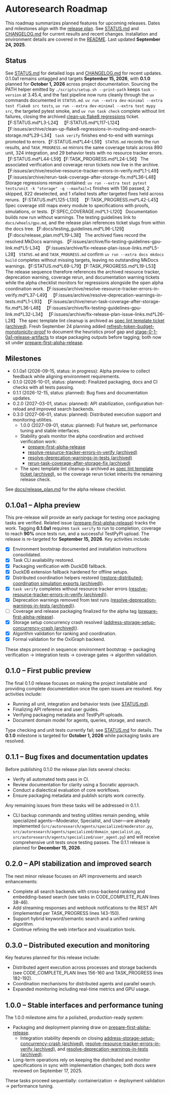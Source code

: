 # Autoresearch Roadmap

This roadmap summarizes planned features for upcoming releases.
Dates and milestones align with the [release plan](docs/release_plan.md).
See [STATUS.md](STATUS.md) and [CHANGELOG.md](CHANGELOG.md) for current results
and recent changes. Installation and environment details are covered in the
[README](README.md). Last updated **September 24, 2025**.

## Status

See [STATUS.md](STATUS.md) for detailed logs and
[CHANGELOG.md](CHANGELOG.md) for recent updates. 0.1.0a1 remains untagged and
targets **September 15, 2026**, with **0.1.0** planned for **October 1, 2026**
across project documentation. Sourcing the PATH helper emitted by
`./scripts/setup.sh --print-path` keeps `task --version` at 3.45.4, and the fast
pipeline now runs cleanly through the `uv` commands documented in `STATUS.md`.
`uv run --extra dev-minimal --extra test flake8 src tests`, `uv run --extra
dev-minimal --extra test mypy src`, the targeted pytest smoke, and `uv run task
check` complete without lint failures, closing the archived [clean-up flake8
regressions][clean-up-flake8] ticket.【F:STATUS.md†L3-L24】
【F:STATUS.md†L117-L124】
【F:issues/archive/clean-up-flake8-regressions-in-routing-and-search-storage.md†L29-L34】
`task verify` finishes end-to-end with warnings promoted to errors.【F:STATUS.md†L44-L59】
`STATUS.md` records the run results, and `TASK_PROGRESS.md` mirrors the same
coverage totals across 890 unit, 324 integration, and 29 behavior tests with no
resource tracker errors.【F:STATUS.md†L44-L59】【F:TASK_PROGRESS.md†L24-L56】
The associated verification and coverage rerun tickets now live in the
archive.【F:issues/archive/resolve-resource-tracker-errors-in-verify.md†L1-L49】
【F:issues/archive/rerun-task-coverage-after-storage-fix.md†L36-L48】
Storage regressions remain contained: `uv run --extra test pytest tests/unit -k
"storage" -q --maxfail=1` finishes with 136 passed, 2 skipped, 822 deselected,
and 1 xfailed tests after targeted fixes held across reruns.【F:STATUS.md†L125-L130】
【F:TASK_PROGRESS.md†L42-L45】 Spec coverage still maps every module to
specifications with proofs, simulations, or tests.【F:SPEC_COVERAGE.md†L1-L120】
Documentation builds now run without warnings. The testing guidelines link to
`docs/wheels/gpu.md`, and the release plan references ticket slugs from within
the docs tree.【F:docs/testing_guidelines.md†L96-L129】【F:docs/release_plan.md†L19-L38】
The archived fixes record the resolved MkDocs warnings.
【F:issues/archive/fix-testing-guidelines-gpu-link.md†L5-L34】
【F:issues/archive/fix-release-plan-issue-links.md†L5-L28】
`STATUS.md` and `TASK_PROGRESS.md` confirm `uv run --extra docs mkdocs build`
completes without missing targets, leaving no outstanding MkDocs
warnings.【F:STATUS.md†L69-L79】【F:TASK_PROGRESS.md†L19-L53】
The release sequence therefore references the archived resource tracker,
deprecation warning, coverage rerun, and documentation warning tickets while the
alpha checklist monitors for regressions alongside the open alpha coordination
work.【F:issues/archive/resolve-resource-tracker-errors-in-verify.md†L37-L49】
【F:issues/archive/resolve-deprecation-warnings-in-tests.md†L1-L93】
【F:issues/archive/rerun-task-coverage-after-storage-fix.md†L36-L48】
【F:issues/archive/fix-testing-guidelines-gpu-link.md†L32-L34】
【F:issues/archive/fix-release-plan-issue-links.md†L26-L28】
The spec template lint cleanup is archived as
[spec lint template ticket (archived)][restore-spec-lint-template-compliance-archived].
Fresh September 24 planning added
[refresh-token-budget-monotonicity-proof](issues/refresh-token-budget-monotonicity-proof.md)
 to document the heuristics proof gap and
[stage-0-1-0a1-release-artifacts](issues/stage-0-1-0a1-release-artifacts.md)
 to stage packaging outputs before tagging; both now sit under
[prepare-first-alpha-release](issues/prepare-first-alpha-release.md).

## Milestones

- 0.1.0a1 (2026-09-15, status: in progress): Alpha preview to collect
  feedback while aligning environment requirements.
- 0.1.0 (2026-10-01, status: planned): Finalized packaging, docs and CI
  checks with all tests passing.
- 0.1.1 (2026-12-15, status: planned): Bug fixes and documentation updates.
- 0.2.0 (2027-03-01, status: planned): API stabilization, configuration
  hot-reload and improved search backends.
- 0.3.0 (2027-06-01, status: planned): Distributed execution support and
  monitoring utilities.
  - 1.0.0 (2027-09-01, status: planned): Full feature set, performance tuning
    and stable interfaces.
  - Stability goals monitor the alpha coordination and archived verification
    work:
    - [prepare-first-alpha-release]
    - [resolve-resource-tracker-errors-in-verify (archived)][resolve-resource-archived]
    - [resolve-deprecation-warnings-in-tests (archived)][resolve-deprecation-archived]
    - [rerun-task-coverage-after-storage-fix (archived)][rerun-coverage-archived]
  - The spec template lint cleanup is archived as
    [spec lint template ticket (archived)][restore-spec-lint-template-compliance-archived],
    so the coverage rerun ticket inherits the remaining release check.

See [docs/release_plan.md](docs/release_plan.md#alpha-release-checklist)
for the alpha release checklist.

[prepare-first-alpha-release]: issues/prepare-first-alpha-release.md
[clean-up-flake8]: issues/archive/clean-up-flake8-regressions-in-routing-and-search-storage.md
[resolve-resource-archived]: issues/archive/resolve-resource-tracker-errors-in-verify.md
[resolve-deprecation-archived]: issues/archive/resolve-deprecation-warnings-in-tests.md
[rerun-coverage-archived]: issues/archive/rerun-task-coverage-after-storage-fix.md
[address-storage-archived]: issues/archive/address-storage-setup-concurrency-crash.md
[restore-dist-archived]: issues/archive/restore-distributed-coordination-simulation-exports.md
[restore-spec-lint-template-compliance-archived]:
  issues/archive/restore-spec-lint-template-compliance.md

## 0.1.0a1 – Alpha preview

This pre-release will provide an early package for testing once packaging tasks
are verified. Related issue
([prepare-first-alpha-release](issues/prepare-first-alpha-release.md)) tracks
the work. Tagging **0.1.0a1** requires `task verify` to run to completion,
coverage to reach **90%** once tests run, and a successful TestPyPI upload. The
release is re-targeted for **September 15, 2026**. Key activities include:

- [x] Environment bootstrap documented and installation instructions
  consolidated.
- [x] Task CLI availability restored.
- [x] Packaging verification with DuckDB fallback.
- [x] DuckDB extension fallback hardened for offline setups.
- [x] Distributed coordination helpers restored
  ([restore-distributed-coordination simulation exports (archived)][restore-dist-archived]).
- [x] `task verify` completes without resource tracker errors
  ([resolve-resource-tracker-errors-in-verify (archived)][resolve-resource-archived]).
- [x] Deprecation warnings removed from test runs
  ([resolve-deprecation-warnings-in-tests (archived)][resolve-deprecation-archived]).
- [ ] Coverage and release packaging finalized for the alpha tag
  ([prepare-first-alpha-release]).
- [x] Storage setup concurrency crash resolved
  ([address-storage-setup-concurrency-crash (archived)][address-storage-archived]).
- [x] Algorithm validation for ranking and coordination.
- [x] Formal validation for the OxiGraph backend.

These steps proceed in sequence: environment bootstrap → packaging
verification → integration tests → coverage gates → algorithm validation.

## 0.1.0 – First public preview

The final 0.1.0 release focuses on making the project installable and
providing complete documentation once the open issues are resolved. Key
activities include:

- Running all unit, integration and behavior tests (see [STATUS.md](STATUS.md)).
- Finalizing API reference and user guides.
- Verifying packaging metadata and TestPyPI uploads.
- Document domain model for agents, queries, storage, and search.

Type checking and unit tests currently fail; see [STATUS.md](STATUS.md) for
details. The **0.1.0** milestone is targeted for **October 1, 2026** while
packaging tasks are resolved.

## 0.1.1 – Bug fixes and documentation updates

Before publishing 0.1.0 the release plan lists several checks:

- Verify all automated tests pass in CI.
- Review documentation for clarity using a Socratic approach.
- Conduct a dialectical evaluation of core workflows.
- Ensure packaging metadata and publish scripts work correctly.

Any remaining issues from these tasks will be addressed in 0.1.1.

- CLI backup commands and testing utilities remain pending, while specialized
  agents—Moderator, Specialist, and User—are already implemented
  (`src/autoresearch/agents/specialized/moderator.py`,
  `src/autoresearch/agents/specialized/domain_specialist.py`,
  `src/autoresearch/agents/specialized/user_agent.py`) and will receive
  comprehensive unit tests once testing passes. The 0.1.1 release is planned for
  **December 15, 2026**.

## 0.2.0 – API stabilization and improved search

The next minor release focuses on API improvements and search enhancements:

- Complete all search backends with cross-backend ranking and
  embedding-based search (see tasks in CODE_COMPLETE_PLAN lines 38-46).
- Add streaming responses and webhook notifications to the REST API
  (implemented per TASK_PROGRESS lines 143-150).
- Support hybrid keyword/semantic search and a unified ranking algorithm.
- Continue refining the web interface and visualization tools.

## 0.3.0 – Distributed execution and monitoring

Key features planned for this release include:

- Distributed agent execution across processes and storage backends
  (see CODE_COMPLETE_PLAN lines 156-160 and TASK_PROGRESS lines 182-192).
- Coordination mechanisms for distributed agents and parallel search.
- Expanded monitoring including real-time metrics and GPU usage.

## 1.0.0 – Stable interfaces and performance tuning

The 1.0.0 milestone aims for a polished, production-ready system:

- Packaging and deployment planning draw on [prepare-first-alpha-release].
  - Integration stability depends on closing
    [address-storage-setup-concurrency-crash (archived)][address-storage-archived],
    [resolve-resource-tracker-errors-in-verify (archived)][resolve-resource-archived], and
    [resolve-deprecation-warnings-in-tests (archived)][resolve-deprecation-archived].
- Long-term operations rely on keeping the distributed and monitor
  specifications in sync with implementation changes; both docs were reviewed
  on September 17, 2025.

These tasks proceed sequentially: containerization → deployment validation →
performance tuning.

